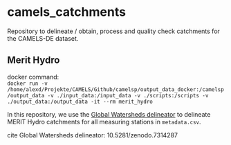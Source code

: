# camels_catchments
Repository to delineate / obtain, process and quality check catchments for the CAMELS-DE dataset.


## Merit Hydro
docker command:  
`docker run -v /home/alexd/Projekte/CAMELS/Github/camelsp/output_data_docker:/camelsp/output_data -v ./input_data:/input_data -v ./scripts:/scripts -v ./output_data:/output_data -it --rm merit_hydro`



In this repository, we use the [Global Watersheds delineator](https://github.com/mheberger/delineator) to delineate MERIT Hydro catchments for all measuring stations in `metadata.csv`.  

cite Global Watersheds delineator: 10.5281/zenodo.7314287 